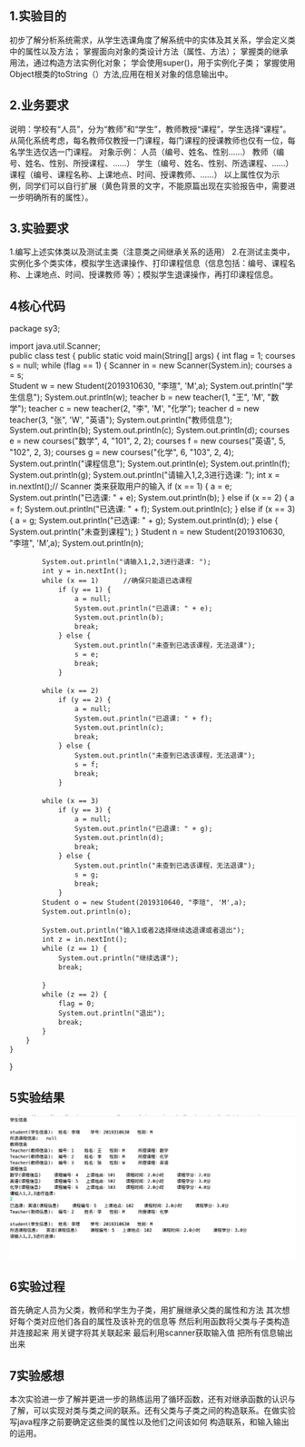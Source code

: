 ## 1.实验目的
初步了解分析系统需求，从学生选课角度了解系统中的实体及其关系，学会定义类中的属性以及方法；
掌握面向对象的类设计方法（属性、方法）；
掌握类的继承用法，通过构造方法实例化对象；
学会使用super()，用于实例化子类；
掌握使用Object根类的toString（）方法,应用在相关对象的信息输出中。

## 2.业务要求
说明：学校有“人员”，分为“教师”和“学生”，教师教授“课程”，学生选择“课程”。从简化系统考虑，每名教师仅教授一门课程，每门课程的授课教师也仅有一位，每名学生选仅选一门课程。
对象示例：	人员（编号、姓名、性别……）
教师（编号、姓名、性别、所授课程、……）
			学生（编号、姓名、性别、所选课程、……）
			课程（编号、课程名称、上课地点、时间、授课教师、……）
以上属性仅为示例，同学们可以自行扩展（黄色背景的文字，不能原篇出现在实验报告中，需要进一步明确所有的属性）。

## 3.实验要求
1.编写上述实体类以及测试主类（注意类之间继承关系的适用）
2.在测试主类中，实例化多个类实体，模拟学生选课操作、打印课程信息（信息包括：编号、课程名称、上课地点、时间、授课教师 等）；模拟学生退课操作，再打印课程信息。

## 4核心代码
package sy3;

import java.util.Scanner;    
public class test {
    public static void main(String[] args) {
        int flag = 1;
        courses s = null;
        while (flag == 1) {
            Scanner in = new Scanner(System.in);
            courses a = s;      
            Student w = new Student(2019310630, "李瑄", 'M',a);
            System.out.println("学生信息");
            System.out.println(w);
            teacher b = new teacher(1, "王", 'M', "数学");
            teacher c = new teacher(2, "李", 'M', "化学");
            teacher d = new teacher(3, "张", 'W', "英语");
            System.out.println("教师信息");
            System.out.println(b);
            System.out.println(c);
            System.out.println(d);
            courses e = new courses("数学", 4, "101", 2, 2);
            courses f = new courses("英语", 5, "102", 2, 3);
            courses g = new courses("化学", 6, "103", 2, 4);
            System.out.println("课程信息");
            System.out.println(e);
            System.out.println(f);
            System.out.println(g);
            System.out.println("请输入1,2,3进行选课: ");
            int x = in.nextInt();// Scanner 类来获取用户的输入
            if (x == 1) {
                a = e;
                System.out.println("已选课: " + e);
                System.out.println(b);
            } else if (x == 2) {
                a = f;
                System.out.println("已选课: " + f);
                System.out.println(c);
            } else if (x == 3) {
                a = g;
                System.out.println("已选课: " + g);
                System.out.println(d);
            } else {
                System.out.println("未查到课程");
            }
            Student n = new Student(2019310630, "李瑄", 'M',a);
            System.out.println(n);

            System.out.println("请输入1,2,3进行退课: ");
            int y = in.nextInt();
            while (x == 1)      //确保只能退已选课程
                if (y == 1) {
                    a = null;
                    System.out.println("已退课: " + e);
                    System.out.println(b);
                    break;
                } else {
                    System.out.println("未查到已选该课程，无法退课");
                    s = e;
                    break;
                }

            while (x == 2)
                if (y == 2) {
                    a = null;
                    System.out.println("已退课: " + f);
                    System.out.println(c);
                    break;
                } else {
                    System.out.println("未查到已选该课程，无法退课");
                    s = f;
                    break;
                }

            while (x == 3)
                if (y == 3) {
                    a = null;
                    System.out.println("已退课: " + g);
                    System.out.println(d);
                    break;
                } else {
                    System.out.println("未查到已选该课程，无法退课");
                    s = g;
                    break;
                }
            Student o = new Student(2019310640, "李瑄", 'M',a);
            System.out.println(o);

            System.out.println("输入1或者2选择继续选退课或者退出");
            int z = in.nextInt();
            while (z == 1) {
                System.out.println("继续选课");
                break;

            }
            while (z == 2) {
                flag = 0;
                System.out.println("退出");
                break;
            }
        }
    }
}
## 5实验结果
![](201603638448_.pic_hd.jpg)
## 6实验过程
首先确定人员为父类，教师和学生为子类，用扩展继承父类的属性和方法 
其次想好每个类对应他们各自的属性及该补充的信息等
然后利用函数将父类与子类构造并连接起来
用关键字将其关联起来
最后利用scanner获取输入值 把所有信息输出出来
## 7实验感想
本次实验进一步了解并更进一步的熟练运用了循环函数，还有对继承函数的认识与了解，可以实现对类与类之间的联系。还有父类与子类之间的构造联系。在做实验写java程序之前要确定这些类的属性以及他们之间该如何
构造联系，和输入输出的运用。
